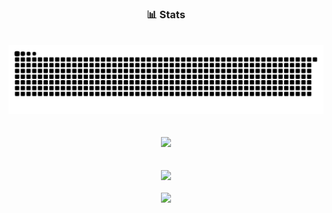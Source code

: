<h3 align="center">
    📊 Stats
</h3>

<br>

<div align="center">
    <a href=#><img src="https://raw.githubusercontent.com/bulondra/bulondra/master/contributions.svg#gh-dark-mode-only"></a>
    <!--<img src="https://wakatime.com/share/@30c3d6e3-02a7-46a6-b89a-b48416bb9490/a3b11818-8355-4387-a374-1b485f3d0625.svg">-->
    <br/>
    <br/>
    <br/>
    <img src="https://github-readme-stats.vercel.app/api?username=bulondra&show_icons=true&hide_border=false&theme=aura">
    <br/>
    <br/>
    <br/>
    <img src="https://github-readme-streak-stats.herokuapp.com/?user=bulondra&theme=aura&hide_border=false">
    <br/>
    <br/>
    <img src="https://github-readme-stats.vercel.app/api/top-langs/?username=bulondra&langs_count=5&theme=aura&card_width=445px">
</div>
